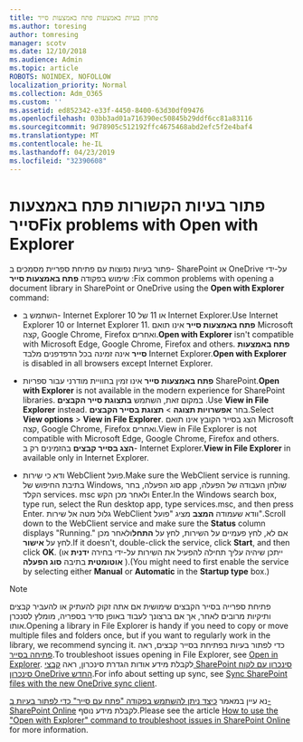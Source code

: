 ```yaml
---
title: פתרון בעיות באמצעות פתח באמצעות סייר
ms.author: toresing
author: tomresing
manager: scotv
ms.date: 12/10/2018
ms.audience: Admin
ms.topic: article
ROBOTS: NOINDEX, NOFOLLOW
localization_priority: Normal
ms.collection: Adm_O365
ms.custom: ''
ms.assetid: ed852342-e33f-4450-8400-63d30df09476
ms.openlocfilehash: 03bb3ad01a716390ec50845b29ddf6cc81a83116
ms.sourcegitcommit: 9d78905c512192ffc4675468abd2efc5f2e4baf4
ms.translationtype: MT
ms.contentlocale: he-IL
ms.lasthandoff: 04/23/2019
ms.locfileid: "32390608"
---
```

# <a name="fix-problems-with-open-with-explorer"></a><span data-ttu-id="4dd81-102">פתור בעיות הקשורות פתח באמצעות סייר</span><span class="sxs-lookup"><span data-stu-id="4dd81-102">Fix problems with Open with Explorer</span></span>

<span data-ttu-id="4dd81-103">פתור בעיות נפוצות עם פתיחת ספריית מסמכים ב- SharePoint או OneDrive על-ידי שימוש בפקודה **פתח באמצעות סייר** :</span><span class="sxs-lookup"><span data-stu-id="4dd81-103">Fix common problems with opening a document library in SharePoint or OneDrive using the **Open with Explorer** command:</span></span> 
  
- <span data-ttu-id="4dd81-104">השתמש ב- Internet Explorer 10 או 11 של Internet Explorer.</span><span class="sxs-lookup"><span data-stu-id="4dd81-104">Use Internet Explorer 10 or Internet Explorer 11.</span></span> <span data-ttu-id="4dd81-105">**פתח באמצעות סייר** אינו תואם Microsoft קצה, Google Chrome, Firefox ואחרים.</span><span class="sxs-lookup"><span data-stu-id="4dd81-105">**Open with Explorer** isn't compatible with Microsoft Edge, Google Chrome, Firefox and others.</span></span> <span data-ttu-id="4dd81-106">**פתח באמצעות סייר** אינה זמינה בכל הדפדפנים מלבד Internet Explorer.</span><span class="sxs-lookup"><span data-stu-id="4dd81-106">**Open with Explorer** is disabled in all browsers except Internet Explorer.</span></span> 
    
- <span data-ttu-id="4dd81-107">**פתח באמצעות סייר** אינו זמין בחוויית מודרני עבור ספריות SharePoint.</span><span class="sxs-lookup"><span data-stu-id="4dd81-107">**Open with Explorer** is not available in the modern experience for SharePoint libraries.</span></span> <span data-ttu-id="4dd81-108">במקום זאת, השתמש **בתצוגת סייר הקבצים** .</span><span class="sxs-lookup"><span data-stu-id="4dd81-108">Use **View in File Explorer** instead.</span></span> <span data-ttu-id="4dd81-109">בחר **אפשרויות תצוגה** \> **תצוגת בסייר הקבצים**.</span><span class="sxs-lookup"><span data-stu-id="4dd81-109">Select **View options** \> **View in File Explorer**.</span></span> <span data-ttu-id="4dd81-110">הצג בסייר הקובץ אינו תואם Microsoft קצה, Google Chrome, Firefox ואחרים.</span><span class="sxs-lookup"><span data-stu-id="4dd81-110">View in File Explorer is not compatible with Microsoft Edge, Google Chrome, Firefox and others.</span></span> <span data-ttu-id="4dd81-111">**הצג בסייר קבצים** בהזמינים רק ב- Internet Explorer.</span><span class="sxs-lookup"><span data-stu-id="4dd81-111">**View in File Explorer** in available only in Internet Explorer.</span></span> 
    
- <span data-ttu-id="4dd81-112">ודא כי שירות WebClient פועל.</span><span class="sxs-lookup"><span data-stu-id="4dd81-112">Make sure the WebClient service is running.</span></span> <span data-ttu-id="4dd81-113">בתיבת החיפוש של Windows, סוג הפעלה, בחר app שולחן העבודה של הפעלה, הקלד services. msc ולאחר מכן הקש Enter.</span><span class="sxs-lookup"><span data-stu-id="4dd81-113">In the Windows search box, type run, select the Run desktop app, type services.msc, and then press Enter.</span></span> <span data-ttu-id="4dd81-114">גלול מטה אל שירות WebClient וודא שעמודה **המצב** מציג "פועל".</span><span class="sxs-lookup"><span data-stu-id="4dd81-114">Scroll down to the WebClient service and make sure the **Status** column displays "Running."</span></span> <span data-ttu-id="4dd81-115">אם לא, לחץ פעמיים על השירות, לחץ על **התחל**ולאחר מכן לחץ על **אישור**.</span><span class="sxs-lookup"><span data-stu-id="4dd81-115">If it doesn't, double-click the service, click **Start**, and then click **OK**.</span></span> <span data-ttu-id="4dd81-116">(ייתכן שיהיה עליך תחילה להפעיל את השירות על-ידי בחירה **ידנית** או **אוטומטית** בתיבה **סוג הפעלה** ).</span><span class="sxs-lookup"><span data-stu-id="4dd81-116">(You might need to first enable the service by selecting either **Manual** or **Automatic** in the **Startup type** box.)</span></span> 
    
> [!NOTE]
> <span data-ttu-id="4dd81-117">פתיחת ספרייה בסייר הקבצים שימושית אם אתה זקוק להעתיק או להעביר קבצים ותיקיות מרובים לאחר, אך אם ברצונך לעבוד באופן סדיר בספריה, מומלץ לסנכרן אותו.</span><span class="sxs-lookup"><span data-stu-id="4dd81-117">Opening a library in File Explorer is handy if you need to copy or move multiple files and folders once, but if you want to regularly work in the library, we recommend syncing it.</span></span> <span data-ttu-id="4dd81-118">כדי לפתור בעיות בפתיחת בסייר קבצים, ראה [פתיחה בסייר](https://go.microsoft.com/fwlink/?linkid=871665).</span><span class="sxs-lookup"><span data-stu-id="4dd81-118">To troubleshoot issues opening in File Explorer, see [Open in Explorer](https://go.microsoft.com/fwlink/?linkid=871665).</span></span> <span data-ttu-id="4dd81-119">לקבלת מידע אודות הגדרת סינכרון, ראה [קבצי SharePoint סינכרון עם לקוח סינכרון OneDrive החדש](https://go.microsoft.com/fwlink/?linkid=871666).</span><span class="sxs-lookup"><span data-stu-id="4dd81-119">For info about setting up sync, see [Sync SharePoint files with the new OneDrive sync client](https://go.microsoft.com/fwlink/?linkid=871666).</span></span>
  
<span data-ttu-id="4dd81-120">נא עיין במאמר [כיצד ניתן להשתמש בפקודה "פתח עם סייר" כדי לפתור בעיות ב- SharePoint Online](https://support.office.com/article/How-to-use-the-Open-with-Explorer-command-to-troubleshoot-issues-in-SharePoint-Online-87155331-0c92-4224-a4c1-da5c21c4ade4) לקבלת מידע נוסף.</span><span class="sxs-lookup"><span data-stu-id="4dd81-120">Please see the article [How to use the "Open with Explorer" command to troubleshoot issues in SharePoint Online](https://support.office.com/article/How-to-use-the-Open-with-Explorer-command-to-troubleshoot-issues-in-SharePoint-Online-87155331-0c92-4224-a4c1-da5c21c4ade4) for more information.</span></span> 
  

